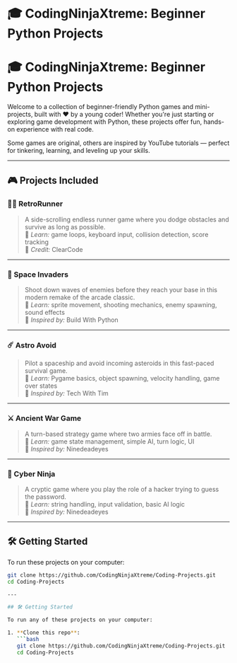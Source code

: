 # 🎓 CodingNinjaXtreme: Beginner Python Projects

# 🎓 CodingNinjaXtreme: Beginner Python Projects

Welcome to a collection of beginner-friendly Python games and mini-projects, built with ❤️ by a young coder! Whether you're just starting or exploring game development with Python, these projects offer fun, hands-on experience with real code.

Some games are original, others are inspired by YouTube tutorials — perfect for tinkering, learning, and leveling up your skills.

---

## 🎮 Projects Included

### 🏃‍♂️ RetroRunner
> A side-scrolling endless runner game where you dodge obstacles and survive as long as possible.  
🧠 *Learn:* game loops, keyboard input, collision detection, score tracking  
🎥 *Credit:* ClearCode

---

### 👾 Space Invaders
> Shoot down waves of enemies before they reach your base in this modern remake of the arcade classic.  
🧠 *Learn:* sprite movement, shooting mechanics, enemy spawning, sound effects  
🎥 *Inspired by:* Build With Python

---

### ☄️ Astro Avoid
> Pilot a spaceship and avoid incoming asteroids in this fast-paced survival game.  
🧠 *Learn:* Pygame basics, object spawning, velocity handling, game over states  
🎥 *Inspired by:* Tech With Tim

---

### ⚔️ Ancient War Game
> A turn-based strategy game where two armies face off in battle.  
🧠 *Learn:* game state management, simple AI, turn logic, UI  
🎥 *Inspired by:* Ninedeadeyes

---

### 🥷 Cyber Ninja
> A cryptic game where you play the role of a hacker trying to guess the password.  
🧠 *Learn:* string handling, input validation, basic AI logic  
🎥 *Inspired by:* Ninedeadeyes

---

## 🛠️ Getting Started

To run these projects on your computer:

```bash
git clone https://github.com/CodingNinjaXtreme/Coding-Projects.git
cd Coding-Projects

---

## 🛠️ Getting Started

To run any of these projects on your computer:

1. **Clone this repo**:
   ```bash
   git clone https://github.com/CodingNinjaXtreme/Coding-Projects.git
   cd Coding-Projects
